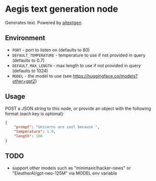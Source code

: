 # Aegis text generation node

Generates text. Powered by [aitextgen](https://github.com/minimaxir/aitextgen).

## Environment
* `PORT` - port to listen on (defaults to 80)
* `DEFAULT_TEMPERATURE` - temperature to use if not provided in query (defaults to 0.7)
* `DEFAULT_MAX_LENGTH` - max length to use if not provided in query (defaults to 1024)
* `MODEL` - the model to use (see https://huggingface.co/models?other=gpt2)
## Usage
POST a JSON string to this node, or provide an object with the following format (each key is optional):
```json
{
    "prompt": "Unicorns are cool because ",
    "temperature": 1.0,
    "length": 100
}
```

## TODO
* support other models such as "minimaxir/hacker-news" or "EleutherAI/gpt-neo-125M" via MODEL env variable
